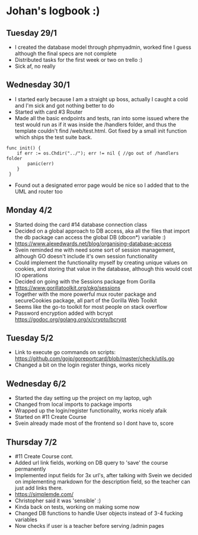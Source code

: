 Johan's logbook :)
==================

Tuesday 29/1
------------
* I created the database model through phpmyadmin, worked fine I guess although the final specs are not complete
* Distributed tasks for the first week or two on trello :)
* Sick af, no really

Wednesday 30/1
------------
* I started early because I am a straight up boss, actually I caught a cold and I'm sick and got 
nothing better to do
* Started with card #3 Router
* Made all the basic endpoints and tests, ran into some issued where the test would run as if it 
was inside the /handlers folder, and thus the template couldn't find /web/test.html. Got fixed by
a small init function which ships the test suite back.
```
func init() {
 	if err := os.Chdir("../"); err != nil { //go out of /handlers folder
 	    panic(err)
 	}
 }
```
* Found out a designated error page would be nice so I added that to the UML and router too

Monday 4/2
------------
* Started doing the card #14 database connection class
* Decided on a global approach to DB access, aka all the files that import the db package can access
the global DB (dbcon*) variable :)
* https://www.alexedwards.net/blog/organising-database-access
* Svein reminded me with need some sort of session management, although GO doesn't include it's own
session functionality
* Could implement the functionality myself by creating unique values on cookies, and storing that
value in the database, although this would cost IO operations
* Decided on going with the Sessions package from Gorilla
* https://www.gorillatoolkit.org/pkg/sessions
* Together with the more powerful mux router package and secureCookies package, all part of the Gorilla
Web Toolkit
* Seems like the go-to toolkit for most people on stack overflow
* Password encryption added with bcrypt https://godoc.org/golang.org/x/crypto/bcrypt

Tuesday 5/2
-----------
* Link to execute go commands on scripts: https://github.com/gojp/goreportcard/blob/master/check/utils.go
* Changed a bit on the login register things, works nicely

Wednesday 6/2
-----------
* Started the day setting up the project on my laptop, ugh
* Changed from local imports to package imports
* Wrapped up the login/register functionality, works nicely afaik
* Started on #11 Create Course
* Svein already made most of the frontend so I dont have to, score

Thursday 7/2
-----------
* #11 Create Course cont.
* Added url link fields, working on DB query to 'save' the course permanently
* Implemented input fields for 3x url's, after talking with Svein we decided
on implementing markdown for the description field, so the teacher
can just add links there.
* https://simplemde.com/
* Christopher said it was 'sensible' :)
* Kinda back on tests, working on making some now
* Changed DB functions to handle User objects instead of 3-4 fucking variables
* Now checks if user is a teacher before serving /admin pages